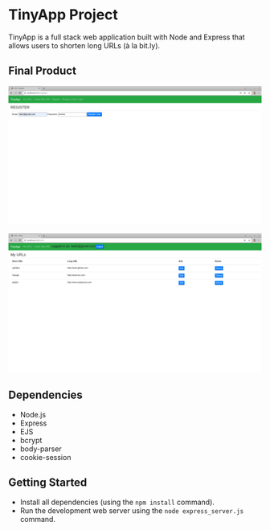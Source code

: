 # TinyApp Project

TinyApp is a full stack web application built with Node and Express that allows users to shorten long URLs (à la bit.ly).

## Final Product

!["screenshot of Registration Page"](https://github.com/T-Pirozzini/tinyapp/blob/master/docs/register-page.png?raw=true#)

!["screenshot of URLs Page"](https://github.com/T-Pirozzini/tinyapp/blob/master/docs/urls-page.png?raw=true#)

## Dependencies

- Node.js
- Express
- EJS
- bcrypt
- body-parser
- cookie-session

## Getting Started

- Install all dependencies (using the `npm install` command).
- Run the development web server using the `node express_server.js` command.